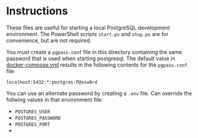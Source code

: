 # Instructions

These files are useful for starting a local PostgreSQL development environment.
The PowerShell scripts `start.ps` and `stop.ps` are for convenience, but are not
required.

You must create a `pgpass.conf` file in this directory containing the same
password that is used when starting postgresql. The default value in
[docker-compose.yml](./docker-compose.yml) results in the following contents for
the `pgpass.conf` file:

```none
localhost:5432:*:postgres:P@ssw0rd
```

You can use an alternate password by creating a `.env` file. Can override the
follwing values in that environment file:

* `POSTGRES_USER`
* `POSTGRES_PASSWORD`
* `POSTGRES_PORT`
* 